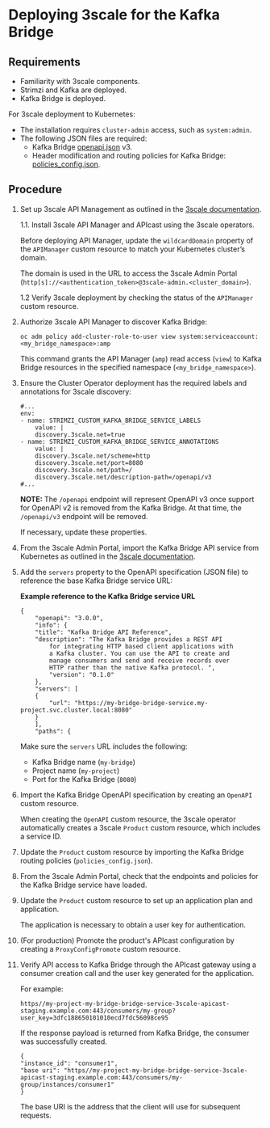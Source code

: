 [3scaledoc]: https://docs.redhat.com/en/documentation/red_hat_3scale_api_management "3scale documentation"

# Deploying 3scale for the Kafka Bridge

## Requirements

* Familiarity with 3scale components.
* Strimzi and Kafka are deployed. 
* Kafka Bridge is deployed. 

For 3scale deployment to Kubernetes:

* The installation requires `cluster-admin` access, such as `system:admin`.
* The following JSON files are required:
    * Kafka Bridge [openapi.json](openapi.json) v3.
    * Header modification and routing policies for Kafka Bridge: [policies_config.json](policies_config.json).

## Procedure

1. Set up 3scale API Management as outlined in the [3scale documentation][3scaledoc].

    1.1. Install 3scale API Manager and APIcast using the 3scale operators.

    Before deploying API Manager, update the `wildcardDomain` property of the `APIManager` custom resource to match your Kubernetes cluster’s domain.

    The domain is used in the URL to access the 3scale Admin Portal (`http[s]://<authentication_token>@3scale-admin.<cluster_domain>`). 

    1.2 Verify 3scale deployment by checking the status of the `APIManager` custom resource.

2. Authorize 3scale API Manager to discover Kafka Bridge:

    ````
    oc adm policy add-cluster-role-to-user view system:serviceaccount:<my_bridge_namespace>:amp
    ````

    This command grants the API Manager (`amp`) read access (`view`) to Kafka Bridge resources in the specified namespace (`<my_bridge_namespace>`).

3. Ensure the Cluster Operator deployment has the required labels and annotations for 3scale discovery:

    ```
    #...
    env:
    - name: STRIMZI_CUSTOM_KAFKA_BRIDGE_SERVICE_LABELS
        value: |
        discovery.3scale.net=true
    - name: STRIMZI_CUSTOM_KAFKA_BRIDGE_SERVICE_ANNOTATIONS
        value: |
        discovery.3scale.net/scheme=http
        discovery.3scale.net/port=8080
        discovery.3scale.net/path=/
        discovery.3scale.net/description-path=/openapi/v3
    #...
    ````
    
    **NOTE:** The `/openapi` endpoint will represent OpenAPI v3 once support for OpenAPI v2 is removed from the Kafka Bridge. At that time, the `/openapi/v3` endpoint will be removed.

    If necessary, update these properties.

4. From the 3scale Admin Portal, import the Kafka Bridge API service from Kubernetes as outlined in the [3scale documentation][3scaledoc].

5. Add the `servers` property to the OpenAPI specification (JSON file) to reference the base Kafka Bridge service URL:

    **Example reference to the Kafka Bridge service URL**
    ````
    {
        "openapi": "3.0.0",
        "info": {
        "title": "Kafka Bridge API Reference",
        "description": "The Kafka Bridge provides a REST API 
            for integrating HTTP based client applications with 
            a Kafka cluster. You can use the API to create and 
            manage consumers and send and receive records over 
            HTTP rather than the native Kafka protocol. ",
            "version": "0.1.0"
        },
        "servers": [
        {
            "url": "https://my-bridge-bridge-service.my-project.svc.cluster.local:8080"
        }
        ],
        "paths": {
    ````

    Make sure the `servers` URL includes the following:

    * Kafka Bridge name (`my-bridge`)
    * Project name (`my-project`)
    * Port for the Kafka Bridge (`8080`)

6. Import the Kafka Bridge OpenAPI specification by creating an `OpenAPI` custom resource.

    When creating the `OpenAPI` custom resource, the 3scale operator automatically creates a 3scale `Product` custom resource, which includes a service ID.  

7. Update the `Product` custom resource by importing the Kafka Bridge routing policies (`policies_config.json`).

8. From the 3scale Admin Portal, check that the endpoints and policies for the Kafka Bridge service have loaded.

9. Update the `Product` custom resource to set up an application plan and application.

    The application is necessary to obtain a user key for authentication.

10. (For production) Promote the product's APIcast configuration by creating a `ProxyConfigPromote` custom resource.

11. Verify API access to Kafka Bridge through the APIcast gateway using a consumer creation call and the user key generated for the application.

    For example:

    ````
    https//my-project-my-bridge-bridge-service-3scale-apicast-staging.example.com:443/consumers/my-group?user_key=3dfc188650101010ecd7fdc56098ce95
    ````

    If the response payload is returned from Kafka Bridge, the consumer was successfully created.

    ````
    {
    "instance_id": "consumer1",
    "base uri": "https//my-project-my-bridge-bridge-service-3scale-apicast-staging.example.com:443/consumers/my-group/instances/consumer1"
    }
    ````

    The base URI is the address that the client will use for subsequent requests.
